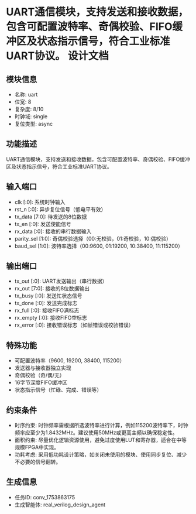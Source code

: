 # UART通信模块，支持发送和接收数据，包含可配置波特率、奇偶校验、FIFO缓冲区及状态指示信号，符合工业标准UART协议。 设计文档

## 模块信息
- 名称: uart
- 位宽: 8
- 复杂度: 8/10
- 时钟域: single
- 复位类型: async

## 功能描述
UART通信模块，支持发送和接收数据，包含可配置波特率、奇偶校验、FIFO缓冲区及状态指示信号，符合工业标准UART协议。

## 输入端口
- clk [:0]: 系统时钟输入
- rst_n [:0]: 异步复位信号（低电平有效）
- tx_data [7:0]: 待发送的8位数据
- tx_en [:0]: 发送使能信号
- rx_data [:0]: 接收的串行数据输入
- parity_sel [1:0]: 奇偶校验选择（00:无校验，01:奇校验，10:偶校验）
- baud_sel [1:0]: 波特率选择（00:9600, 01:19200, 10:38400, 11:115200）

## 输出端口
- tx_out [:0]: UART发送输出（串行数据）
- rx_out [7:0]: 接收的8位数据输出
- tx_busy [:0]: 发送忙状态信号
- tx_done [:0]: 发送完成标志
- rx_full [:0]: 接收FIFO满标志
- rx_empty [:0]: 接收FIFO空标志
- rx_error [:0]: 接收错误标志（如帧错误或校验错误）

## 特殊功能
- 可配置波特率（9600, 19200, 38400, 115200）
- 发送器与接收器独立实现
- 奇偶校验（奇/偶/无）
- 16字节深度FIFO缓冲区
- 状态指示信号（忙碌、完成、错误等）

## 约束条件
- 时序约束: 时钟频率需根据所选波特率进行计算，例如115200波特率下，时钟频率应至少为1.8432MHz。建议使用50MHz或更高主频以确保稳定性。
- 面积约束: 尽量优化逻辑资源使用，避免过度使用LUT和寄存器，适合在中等规模FPGA中实现。
- 功耗考虑: 采用低功耗设计策略，如关闭未使用的模块、使用同步复位、减少不必要的信号翻转。

## 生成信息
- 任务ID: conv_1753863175
- 生成智能体: real_verilog_design_agent
